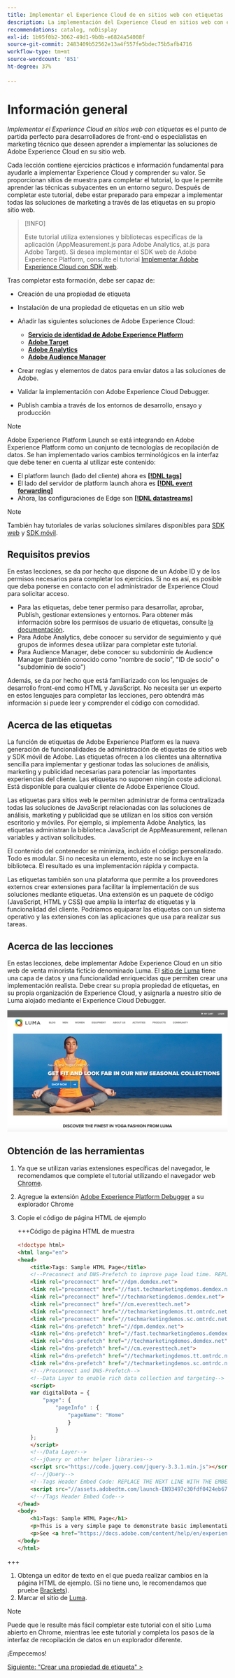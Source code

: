 ```yaml
---
title: Implementar el Experience Cloud de en sitios web con etiquetas
description: La implementación del Experience Cloud en sitios web con etiquetas es el punto de partida perfecto para desarrolladores de front-end o especialistas en marketing técnico que deseen aprender a implementar las soluciones de Adobe Experience Cloud en su sitio web.
recommendations: catalog, noDisplay
exl-id: 1b95f0b2-3062-49d1-9b0b-e6824a54008f
source-git-commit: 2483409b52562e13a4f557fe5bdec75b5afb4716
workflow-type: tm+mt
source-wordcount: '851'
ht-degree: 37%

---
```


# Información general

_Implementar el Experience Cloud en sitios web con etiquetas_ es el punto de partida perfecto para desarrolladores de front-end o especialistas en marketing técnico que deseen aprender a implementar las soluciones de Adobe Experience Cloud en su sitio web.

Cada lección contiene ejercicios prácticos e información fundamental para ayudarle a implementar Experience Cloud y comprender su valor.  Se proporcionan sitios de muestra para completar el tutorial, lo que le permite aprender las técnicas subyacentes en un entorno seguro. Después de completar este tutorial, debe estar preparado para empezar a implementar todas las soluciones de marketing a través de las etiquetas en su propio sitio web.

>[!INFO]
>
>Este tutorial utiliza extensiones y bibliotecas específicas de la aplicación (AppMeasurement.js para Adobe Analytics, at.js para Adobe Target). Si desea implementar el SDK web de Adobe Experience Platform, consulte el tutorial [Implementar Adobe Experience Cloud con SDK web](/help/tutorial-web-sdk/overview.md).


Tras completar esta formación, debe ser capaz de:

* Creación de una propiedad de etiqueta

* Instalación de una propiedad de etiquetas en un sitio web

* Añadir las siguientes soluciones de Adobe Experience Cloud:
   * **[Servicio de identidad de Adobe Experience Platform](id-service.md)**
   * **[Adobe Target](target.md)**
   * **[Adobe Analytics](analytics.md)**
   * **[Adobe Audience Manager](audience-manager.md)**

* Crear reglas y elementos de datos para enviar datos a las soluciones de Adobe.

* Validar la implementación con Adobe Experience Cloud Debugger.

* Publish cambia a través de los entornos de desarrollo, ensayo y producción

>[!NOTE]
>
>Adobe Experience Platform Launch se está integrando en Adobe Experience Platform como un conjunto de tecnologías de recopilación de datos. Se han implementado varios cambios terminológicos en la interfaz que debe tener en cuenta al utilizar este contenido:
>
> * El platform launch (lado del cliente) ahora es **[[!DNL tags]](https://experienceleague.adobe.com/docs/experience-platform/tags/home.html?lang=es)**
> * El lado del servidor de platform launch ahora es **[[!DNL event forwarding]](https://experienceleague.adobe.com/docs/experience-platform/tags/event-forwarding/overview.html)**
> * Ahora, las configuraciones de Edge son **[[!DNL datastreams]](https://experienceleague.adobe.com/docs/experience-platform/edge/fundamentals/datastreams.html?lang=es)**

>[!NOTE]
>
>También hay tutoriales de varias soluciones similares disponibles para [SDK web](../tutorial-web-sdk/overview.md) y [SDK móvil](../tutorial-mobile-sdk/overview.md).

## Requisitos previos

En estas lecciones, se da por hecho que dispone de un Adobe ID y de los permisos necesarios para completar los ejercicios. Si no es así, es posible que deba ponerse en contacto con el administrador de Experience Cloud para solicitar acceso.

* Para las etiquetas, debe tener permiso para desarrollar, aprobar, Publish, gestionar extensiones y entornos. Para obtener más información sobre los permisos de usuario de etiquetas, consulte [la documentación](https://experienceleague.adobe.com/docs/experience-platform/tags/admin/user-permissions.html).
* Para Adobe Analytics, debe conocer su servidor de seguimiento y qué grupos de informes desea utilizar para completar este tutorial.
* Para Audience Manager, debe conocer su subdominio de Audience Manager (también conocido como &quot;nombre de socio&quot;, &quot;ID de socio&quot; o &quot;subdominio de socio&quot;)

Además, se da por hecho que está familiarizado con los lenguajes de desarrollo front-end como HTML y JavaScript. No necesita ser un experto en estos lenguajes para completar las lecciones, pero obtendrá más información si puede leer y comprender el código con comodidad.

## Acerca de las etiquetas

La función de etiquetas de Adobe Experience Platform es la nueva generación de funcionalidades de administración de etiquetas de sitios web y SDK móvil de Adobe. Las etiquetas ofrecen a los clientes una alternativa sencilla para implementar y gestionar todas las soluciones de análisis, marketing y publicidad necesarias para potenciar las importantes experiencias del cliente. Las etiquetas no suponen ningún coste adicional. Está disponible para cualquier cliente de Adobe Experience Cloud.

Las etiquetas para sitios web le permiten administrar de forma centralizada todas las soluciones de JavaScript relacionadas con las soluciones de análisis, marketing y publicidad que se utilizan en los sitios con versión escritorio y móviles. Por ejemplo, si implementa Adobe Analytics, las etiquetas administran la biblioteca JavaScript de AppMeasurement, rellenan variables y activan solicitudes.

El contenido del contenedor se minimiza, incluido el código personalizado. Todo es modular. Si no necesita un elemento, este no se incluye en la biblioteca. El resultado es una implementación rápida y compacta.

Las etiquetas también son una plataforma que permite a los proveedores externos crear extensiones para facilitar la implementación de sus soluciones mediante etiquetas. Una extensión es un paquete de código (JavaScript, HTML y CSS) que amplía la interfaz de etiquetas y la funcionalidad del cliente. Podríamos equiparar las etiquetas con un sistema operativo y las extensiones con las aplicaciones que usa para realizar sus tareas.

## Acerca de las lecciones

En estas lecciones, debe implementar Adobe Experience Cloud en un sitio web de venta minorista ficticio denominado Luma. El [sitio de Luma](https://luma.enablementadobe.com/content/luma/us/en.html) tiene una capa de datos y una funcionalidad enriquecidas que permiten crear una implementación realista. Debe crear su propia propiedad de etiquetas, en su propia organización de Experience Cloud, y asignarla a nuestro sitio de Luma alojado mediante el Experience Cloud Debugger.

[![Sitio web de Luma](images/overview-luma.png)](https://luma.enablementadobe.com/content/luma/us/en.html)

## Obtención de las herramientas

1. Ya que se utilizan varias extensiones específicas del navegador, le recomendamos que complete el tutorial utilizando el navegador web [Chrome](https://www.google.com/chrome/).
1. Agregue la extensión [Adobe Experience Platform Debugger](https://chromewebstore.google.com/detail/adobe-experience-platform/bfnnokhpnncpkdmbokanobigaccjkpob) a su explorador Chrome
1. Copie el código de página HTML de ejemplo

   +++Código de página HTML de muestra

   ```html
   <!doctype html>
   <html lang="en">
   <head>
       <title>Tags: Sample HTML Page</title>
       <!--Preconnect and DNS-Prefetch to improve page load time. REPLACE "techmarketingdemos" WITH YOUR OWN AAM PARTNER ID, TARGET CLIENT CODE, AND ANALYTICS TRACKING SERVER-->
       <link rel="preconnect" href="//dpm.demdex.net">
       <link rel="preconnect" href="//fast.techmarketingdemos.demdex.net">
       <link rel="preconnect" href="//techmarketingdemos.demdex.net">
       <link rel="preconnect" href="//cm.everesttech.net">
       <link rel="preconnect" href="//techmarketingdemos.tt.omtrdc.net">
       <link rel="preconnect" href="//techmarketingdemos.sc.omtrdc.net">
       <link rel="dns-prefetch" href="//dpm.demdex.net">
       <link rel="dns-prefetch" href="//fast.techmarketingdemos.demdex.net">
       <link rel="dns-prefetch" href="//techmarketingdemos.demdex.net">
       <link rel="dns-prefetch" href="//cm.everesttech.net">
       <link rel="dns-prefetch" href="//techmarketingdemos.tt.omtrdc.net">
       <link rel="dns-prefetch" href="//techmarketingdemos.sc.omtrdc.net">
       <!--/Preconnect and DNS-Prefetch-->
       <!--Data Layer to enable rich data collection and targeting-->
       <script>
       var digitalData = {
           "page": {
               "pageInfo" : {
                   "pageName": "Home"
                   }
               }
       };
       </script>
       <!--/Data Layer-->
       <!--jQuery or other helper libraries-->
       <script src="https://code.jquery.com/jquery-3.3.1.min.js"></script>
       <!--/jQuery-->
       <!--Tags Header Embed Code: REPLACE THE NEXT LINE WITH THE EMBED CODE FROM YOUR OWN DEVELOPMENT ENVIRONMENT-->
       <script src="//assets.adobedtm.com/launch-EN93497c30fdf0424eb678d5f4ffac66dc.min.js" async></script>
       <!--/Tags Header Embed Code-->
   </head>
   <body>
       <h1>Tags: Sample HTML Page</h1>
       <p>This is a very simple page to demonstrate basic implementation concepts of Tags</p>
       <p>See <a href="https://docs.adobe.com/content/help/en/experience-cloud/implementing-in-websites-with-launch/index.html">Implementing the Experience Cloud in Websites with Tags</a> for the complete tutorial</p>
   </body>
   </html>
   ```

+++

1. Obtenga un editor de texto en el que pueda realizar cambios en la página HTML de ejemplo. (Si no tiene uno, le recomendamos que pruebe [Brackets](https://brackets.io/)).
1. Marcar el sitio de [Luma](https://luma.enablementadobe.com/content/luma/us/en.html).

>[!NOTE]
>
>Puede que le resulte más fácil completar este tutorial con el sitio Luma abierto en Chrome, mientras lee este tutorial y completa los pasos de la interfaz de recopilación de datos en un explorador diferente.

¡Empecemos!

[Siguiente: &quot;Crear una propiedad de etiqueta&quot; >](create-a-property.md)
